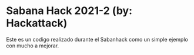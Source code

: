 # Sabana Hack 2021-2  (by: Hackattack)

Este es un codigo realizado durante el Sabanhack como un simple ejemplo con mucho a mejorar.